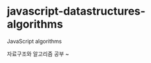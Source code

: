 javascript-datastructures-algorithms
====================================

JavaScript algorithms

자료구조와 알고리즘 공부 ~
